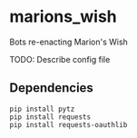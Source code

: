 # marions_wish
Bots re-enacting Marion's Wish

TODO: Describe config file

## Dependencies

```shell
pip install pytz
pip install requests
pip install requests-oauthlib
```

